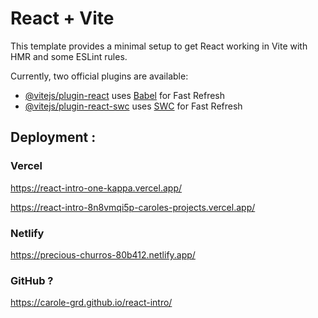 # React + Vite

This template provides a minimal setup to get React working in Vite with HMR and some ESLint rules.

Currently, two official plugins are available:

- [@vitejs/plugin-react](https://github.com/vitejs/vite-plugin-react/blob/main/packages/plugin-react/README.md) uses [Babel](https://babeljs.io/) for Fast Refresh
- [@vitejs/plugin-react-swc](https://github.com/vitejs/vite-plugin-react-swc) uses [SWC](https://swc.rs/) for Fast Refresh

## Deployment :

### Vercel

https://react-intro-one-kappa.vercel.app/

https://react-intro-8n8vmqi5p-caroles-projects.vercel.app/

### Netlify

https://precious-churros-80b412.netlify.app/

### GitHub ?
https://carole-grd.github.io/react-intro/
